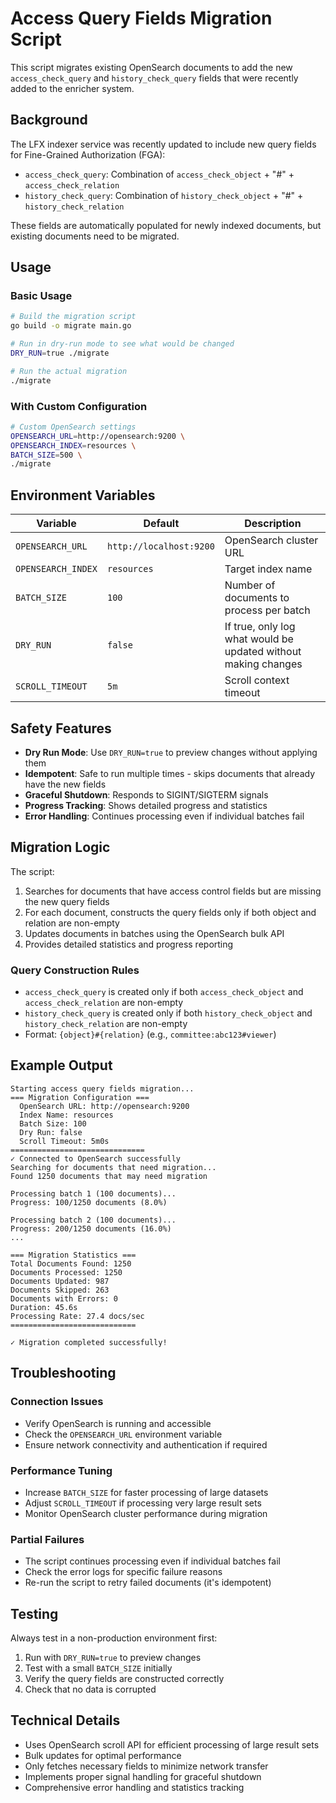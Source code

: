 # Access Query Fields Migration Script

This script migrates existing OpenSearch documents to add the new `access_check_query` and `history_check_query` fields that were recently added to the enricher system.

## Background

The LFX indexer service was recently updated to include new query fields for Fine-Grained Authorization (FGA):

- `access_check_query`: Combination of `access_check_object` + "#" + `access_check_relation`
- `history_check_query`: Combination of `history_check_object` + "#" + `history_check_relation`

These fields are automatically populated for newly indexed documents, but existing documents need to be migrated.

## Usage

### Basic Usage

```bash
# Build the migration script
go build -o migrate main.go

# Run in dry-run mode to see what would be changed
DRY_RUN=true ./migrate

# Run the actual migration
./migrate
```

### With Custom Configuration

```bash
# Custom OpenSearch settings
OPENSEARCH_URL=http://opensearch:9200 \
OPENSEARCH_INDEX=resources \
BATCH_SIZE=500 \
./migrate
```

## Environment Variables

| Variable | Default | Description |
|----------|---------|-------------|
| `OPENSEARCH_URL` | `http://localhost:9200` | OpenSearch cluster URL |
| `OPENSEARCH_INDEX` | `resources` | Target index name |
| `BATCH_SIZE` | `100` | Number of documents to process per batch |
| `DRY_RUN` | `false` | If true, only log what would be updated without making changes |
| `SCROLL_TIMEOUT` | `5m` | Scroll context timeout |

## Safety Features

- **Dry Run Mode**: Use `DRY_RUN=true` to preview changes without applying them
- **Idempotent**: Safe to run multiple times - skips documents that already have the new fields
- **Graceful Shutdown**: Responds to SIGINT/SIGTERM signals
- **Progress Tracking**: Shows detailed progress and statistics
- **Error Handling**: Continues processing even if individual batches fail

## Migration Logic

The script:

1. Searches for documents that have access control fields but are missing the new query fields
2. For each document, constructs the query fields only if both object and relation are non-empty
3. Updates documents in batches using the OpenSearch bulk API
4. Provides detailed statistics and progress reporting

### Query Construction Rules

- `access_check_query` is created only if both `access_check_object` and `access_check_relation` are non-empty
- `history_check_query` is created only if both `history_check_object` and `history_check_relation` are non-empty
- Format: `{object}#{relation}` (e.g., `committee:abc123#viewer`)

## Example Output

```
Starting access query fields migration...
=== Migration Configuration ===
  OpenSearch URL: http://opensearch:9200
  Index Name: resources
  Batch Size: 100
  Dry Run: false
  Scroll Timeout: 5m0s
==============================
✓ Connected to OpenSearch successfully
Searching for documents that need migration...
Found 1250 documents that may need migration

Processing batch 1 (100 documents)...
Progress: 100/1250 documents (8.0%)

Processing batch 2 (100 documents)...
Progress: 200/1250 documents (16.0%)
...

=== Migration Statistics ===
Total Documents Found: 1250
Documents Processed: 1250
Documents Updated: 987
Documents Skipped: 263
Documents with Errors: 0
Duration: 45.6s
Processing Rate: 27.4 docs/sec
============================

✓ Migration completed successfully!
```

## Troubleshooting

### Connection Issues

- Verify OpenSearch is running and accessible
- Check the `OPENSEARCH_URL` environment variable
- Ensure network connectivity and authentication if required

### Performance Tuning

- Increase `BATCH_SIZE` for faster processing of large datasets
- Adjust `SCROLL_TIMEOUT` if processing very large result sets
- Monitor OpenSearch cluster performance during migration

### Partial Failures

- The script continues processing even if individual batches fail
- Check the error logs for specific failure reasons
- Re-run the script to retry failed documents (it's idempotent)

## Testing

Always test in a non-production environment first:

1. Run with `DRY_RUN=true` to preview changes
2. Test with a small `BATCH_SIZE` initially
3. Verify the query fields are constructed correctly
4. Check that no data is corrupted

## Technical Details

- Uses OpenSearch scroll API for efficient processing of large result sets
- Bulk updates for optimal performance
- Only fetches necessary fields to minimize network transfer
- Implements proper signal handling for graceful shutdown
- Comprehensive error handling and statistics tracking

